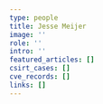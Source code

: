 ```yaml
---
type: people
title: Jesse Meijer
image: ''
role: ''
intro: ''
featured_articles: []
csirt_cases: []
cve_records: []
links: []
---
```


